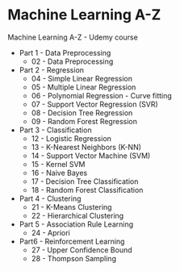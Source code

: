 # Machine Learning A-Z
Machine Learning A-Z - Udemy course

* Part 1 - Data Preprocessing
    * 02 - Data Preprocessing
* Part 2 - Regression
    * 04 - Simple Linear Regression
    * 05 - Multiple Linear Regression
    * 06 - Polynomial Regression - Curve fitting
    * 07 - Support Vector Regression (SVR)
    * 08 - Decision Tree Regression
    * 09 - Random Forest Regression
* Part 3 - Classification
    * 12 - Logistic Regression
    * 13 - K-Nearest Neighbors (K-NN)
    * 14 - Support Vector Machine (SVM)
    * 15 - Kernel SVM
    * 16 - Naive Bayes
    * 17 - Decision Tree Classification
    * 18 - Random Forest Classification
* Part 4 - Clustering
    * 21 - K-Means Clustering
    * 22 - Hierarchical Clustering
* Part 5 - Association Rule Learning
    * 24 - Apriori
* Part6 - Reinforcement Learning
    * 27 - Upper Confidence Bound
    * 28 - Thompson Sampling
